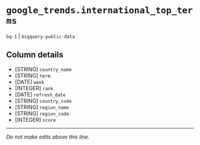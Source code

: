 # `google_trends.international_top_terms`
`bq-1` | `bigquery-public-data`

## Column details
* [STRING]    `country_name`
* [STRING]    `term`
* [DATE]      `week`
* [INTEGER]   `rank`
* [DATE]      `refresh_date`
* [STRING]    `country_code`
* [STRING]    `region_name`
* [STRING]    `region_code`
* [INTEGER]   `score`

-------------------------------------------------------------------------------
*Do not make edits above this line.*

